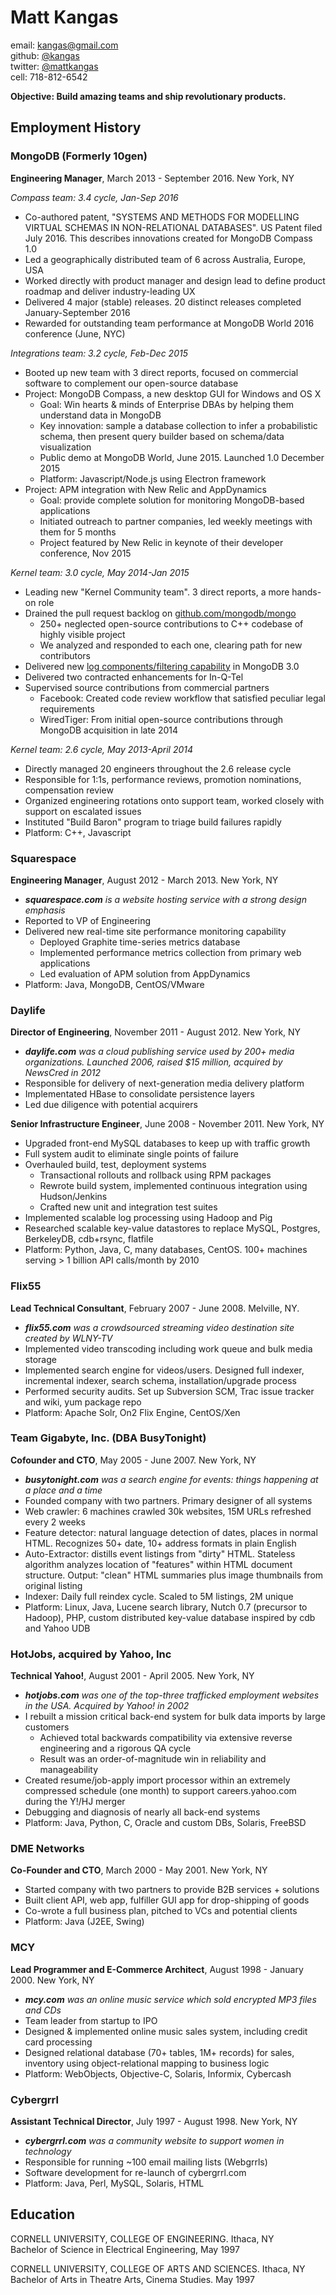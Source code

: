 # Matt Kangas

email: kangas@gmail.com  
github: [@kangas](https://github.com/kangas)  
twitter: [@mattkangas ](https://twitter.com/mattkangas)  
cell: 718-812-6542

**Objective: Build amazing teams and ship revolutionary products.**

## Employment History

### MongoDB (Formerly 10gen)

**Engineering Manager**, March 2013 - September 2016. New York, NY

*Compass team: 3.4 cycle, Jan-Sep 2016*

- Co-authored patent, "SYSTEMS AND METHODS FOR MODELLING VIRTUAL SCHEMAS IN NON-RELATIONAL DATABASES". US Patent filed July 2016. This describes innovations created for MongoDB Compass 1.0
- Led a geographically distributed team of 6 across Australia, Europe, USA
- Worked directly with product manager and design lead to define product roadmap and deliver industry-leading UX
- Delivered 4 major (stable) releases. 20 distinct releases completed January-September 2016
- Rewarded for outstanding team performance at MongoDB World 2016 conference (June, NYC)

*Integrations team: 3.2 cycle, Feb-Dec 2015*

- Booted up new team with 3 direct reports, focused on commercial software to complement our open-source database
- Project: MongoDB Compass, a new desktop GUI for Windows and OS X
    - Goal: Win hearts & minds of Enterprise DBAs by helping them understand data in MongoDB
    - Key innovation: sample a database collection to infer a probabilistic schema, then present query builder based on schema/data visualization
    - Public demo at MongoDB World, June 2015. Launched 1.0 December 2015
    - Platform: Javascript/Node.js using Electron framework
- Project: APM integration with New Relic and AppDynamics
    - Goal: provide complete solution for monitoring MongoDB-based applications
    - Initiated outreach to partner companies, led weekly meetings with them for 5 months
    - Project featured by New Relic in keynote of their developer conference, Nov 2015

*Kernel team: 3.0 cycle, May 2014-Jan 2015*

- Leading new "Kernel Community team". 3 direct reports, a more hands-on role
- Drained the pull request backlog on [github.com/mongodb/mongo](https://github.com/mongodb/mongo)
    - 250+ neglected open-source contributions to C++ codebase of highly visible project
    - We analyzed and responded to each one, clearing path for new contributors
- Delivered new [log components/filtering capability](https://docs.mongodb.com/manual/reference/log-messages/) in MongoDB 3.0
- Delivered two contracted enhancements for In-Q-Tel
- Supervised source contributions from commercial partners
    - Facebook: Created code review workflow that satisfied peculiar legal requirements
    - WiredTiger: From initial open-source contributions through MongoDB acquisition in late 2014

*Kernel team: 2.6 cycle, May 2013-April 2014*

- Directly managed 20 engineers throughout the 2.6 release cycle
- Responsible for 1:1s, performance reviews, promotion nominations, compensation review
- Organized engineering rotations onto support team, worked closely with support on escalated issues
- Instituted "Build Baron" program to triage build failures rapidly
- Platform: C++, Javascript


### Squarespace

**Engineering Manager**, August 2012 - March 2013. New York, NY

- *__squarespace.com__ is a website hosting service with a strong design emphasis*
- Reported to VP of Engineering
- Delivered new real-time site performance monitoring capability
    - Deployed Graphite time-series metrics database
    - Implemented performance metrics collection from primary web applications
    - Led evaluation of APM solution from AppDynamics
- Platform: Java, MongoDB, CentOS/VMware

### Daylife

**Director of Engineering**, November 2011 - August 2012. New York, NY

- *__daylife.com__ was a cloud publishing service used by 200+ media organizations. Launched 2006, raised $15 million, acquired by NewsCred in 2012*
- Responsible for delivery of next-generation media delivery platform
- Implementated HBase to consolidate persistence layers
- Led due diligence with potential acquirers

**Senior Infrastructure Engineer**, June 2008 - November 2011. New York, NY

- Upgraded front-end MySQL databases to keep up with traffic growth
- Full system audit to eliminate single points of failure
- Overhauled build, test, deployment systems
    - Transactional rollouts and rollback using RPM packages
    - Rewrote build system, implemented continuous integration using Hudson/Jenkins
    - Crafted new unit and integration test suites
- Implemented scalable log processing using Hadoop and Pig
- Researched scalable key-value datastores to replace MySQL, Postgres, BerkeleyDB, cdb+rsync, flatfile
- Platform: Python, Java, C, many databases, CentOS. 100+ machines serving > 1 billion API calls/month by 2010

### Flix55

**Lead Technical Consultant**, February 2007 - June 2008. Melville, NY.

- *__flix55.com__ was a crowdsourced streaming video destination site created by WLNY-TV*
- Implemented video transcoding including work queue and bulk media storage
- Implemented search engine for videos/users. Designed full indexer, incremental indexer, search schema, installation/upgrade process
- Performed security audits. Set up Subversion SCM, Trac issue tracker and wiki, yum package repo
- Platform: Apache Solr, On2 Flix Engine, CentOS/Xen

### Team Gigabyte, Inc. (DBA BusyTonight)

**Cofounder and CTO**, May 2005 - June 2007. New York, NY

- *__busytonight.com__ was a search engine for events: things happening at a place and a time*
- Founded company with two partners. Primary designer of all systems
- Web crawler: 6 machines crawled 30k websites, 15M URLs refreshed every 2 weeks
- Feature detector: natural language detection of dates, places in normal HTML. Recognizes 50+ date, 10+ address formats in plain English
- Auto-Extractor: distills event listings from "dirty" HTML. Stateless algorithm analyzes location of "features" within HTML document structure. Output: "clean" HTML summaries plus image thumbnails from original listing
- Indexer: Daily full reindex cycle. Scaled to 5M listings, 2M unique
- Platform: Linux, Java, Lucene search library, Nutch 0.7 (precursor to Hadoop), PHP, custom distributed key-value database inspired by cdb and Yahoo UDB

### HotJobs, acquired by Yahoo, Inc

**Technical Yahoo!**, August 2001 - April 2005. New York, NY

- *__hotjobs.com__ was one of the top-three trafficked employment websites in the USA. Acquired by Yahoo! in 2002*
- I rebuilt a mission critical back-end system for bulk data imports by large customers
    - Achieved total backwards compatibility via extensive reverse engineering and a rigorous QA cycle
    - Result was an order-of-magnitude win in reliability and manageability
- Created resume/job-apply import processor within an extremely compressed schedule (one month) to support careers.yahoo.com during the Y!/HJ merger
- Debugging and diagnosis of nearly all back-end systems
- Platform: Java, Python, C, Oracle and custom DBs, Solaris, FreeBSD

### DME Networks

**Co-Founder and CTO**, March 2000 - May 2001. New York, NY

- Started company with two partners to provide B2B services + solutions
- Built client API, web app, fulfiller GUI app for drop-shipping of goods
- Co-wrote a full business plan, pitched to VCs and potential clients
- Platform: Java (J2EE, Swing)

### MCY

**Lead Programmer and E-Commerce Architect**, August 1998 - January 2000. New York, NY

- *__mcy.com__ was an online music service which sold encrypted MP3 files and CDs*
- Team leader from startup to IPO
- Designed & implemented online music sales system, including credit card processing
- Designed relational database (70+ tables, 1M+ records) for sales, inventory using object-relational mapping to business logic
- Platform: WebObjects, Objective-C, Solaris, Informix, Cybercash

### Cybergrrl

**Assistant Technical Director**, July 1997 - August 1998. New York, NY

- *__cybergrrl.com__ was a community website to support women in technology*
- Responsible for running ~100 email mailing lists (Webgrrls)
- Software development for re-launch of cybergrrl.com
- Platform: Java, Perl, MySQL, Solaris, HTML

## Education

CORNELL UNIVERSITY, COLLEGE OF ENGINEERING. Ithaca, NY  
Bachelor of Science in Electrical Engineering, May 1997

CORNELL UNIVERSITY, COLLEGE OF ARTS AND SCIENCES. Ithaca, NY  
Bachelor of Arts in Theatre Arts, Cinema Studies. May 1997
